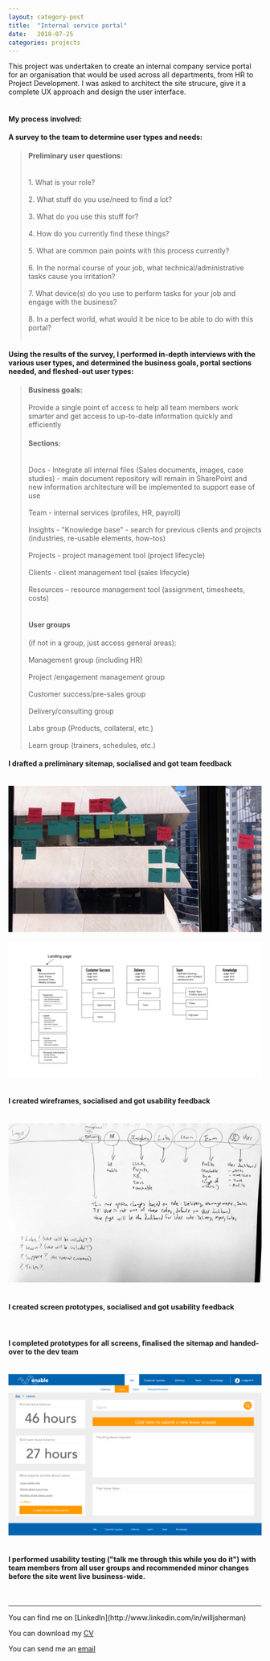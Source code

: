 ```yaml
---
layout: category-post
title:  "Internal service portal"
date:   2018-07-25
categories: projects
---
```

This project was undertaken to create an internal company service portal for an organisation that would be used across all departments, from HR to Project Development. I was asked to architect the site strucure, give it a complete UX approach and design the user interface.<br>
<br>
<h4>My process involved:</h4>
<h4>A survey to the team to determine user types and needs:</h4>
<blockquote><h4>Preliminary user questions:</h4><br>
1. What is your role?<br><br>
2. What stuff do you use/need to find a lot?<br><br>
3. What do you use this stuff for?<br><br>
4. How do you currently find these things?<br><br>
5. What are common pain points with this process currently?<br><br>
6. In the normal course of your job, what technical/administrative tasks cause you irritation?<br><br>
7. What device(s) do you use to perform tasks for your job and engage with the business?<br><br>
8. In a perfect world, what would it be nice to be able to do with this portal?<br><br>
</blockquote>
<h4>Using the results of the survey, I performed in-depth interviews with the various user types, and determined the business goals, portal sections needed, and fleshed-out user types:</h4>
  <blockquote><h4>Business goals:</h4> Provide a single point of access to help all team members work smarter and get access to up-to-date information quickly and efficiently<br>
    <h4>Sections:</h4><br>
Docs - Integrate all internal files (Sales documents, images, case studies) - main document repository will remain in SharePoint and new information architecture will be implemented to support ease of use<br><br>
Team - internal services (profiles, HR, payroll)<br><br>
Insights - "Knowledge base" - search for previous clients and projects (industries, re-usable elements, how-tos)<br><br>
Projects - project management tool (project lifecycle)<br><br>
Clients - client management tool (sales lifecycle)<br><br>
Resources – resource management tool (assignment, timesheets, costs)<br>
<br>
<h4>User groups</h4> (if not in a group, just access general areas):<br><br>
Management group (including HR)<br><br>
Project /engagement management group<br><br>
Customer success/pre-sales group<br><br>
Delivery/consulting group<br><br>
Labs group (Products, collateral, etc.)<br><br>
Learn group (trainers, schedules, etc.)</blockquote>

<h4>I drafted a preliminary sitemap, socialised and got team feedback</h4><br>
<img src="/images/portfolio/EnablePS/structure.jpg"><br>
<br>
<img src="/images/portfolio/EnablePS/sitemap.png"><br>
<br>

<h4>I created wireframes, socialised and got usability feedback</h4><br>
<img src="/images/portfolio/EnablePS/wireframe1.jpg"><br>
<br>

<h4>I created screen prototypes, socialised and got usability feedback</h4><br>

<h4>I completed prototypes for all screens, finalised the sitemap and handed-over to the dev team</h4><br>
<img src="/images/portfolio/EnablePS/enable_sp_Me_Leave.png"><br>
<br>

<h4>I performed usability testing ("talk me through this while you do it") with team members from all user groups and recommended minor changes before the site went live business-wide.</h4>

<br>
<hr>
You can find me on [LinkedIn](http://www.linkedin.com/in/willjsherman)

You can download my [CV](../Will_Sherman_resume.pdf)

You can send me an [email](mailto:Will@willjsherman.com)
